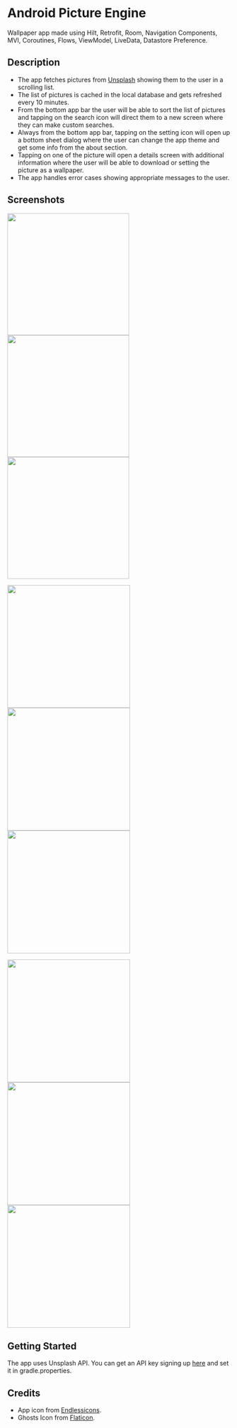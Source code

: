 # Android Picture Engine
Wallpaper app made using Hilt, Retrofit, Room, Navigation Components, MVI, Coroutines, Flows, ViewModel, LiveData, Datastore Preference.

## Description

- The app fetches pictures from <a href="https://unsplash.com/" target="_blank">Unsplash</a> showing them to the user in a scrolling list.
- The list of pictures is cached in the local database and gets refreshed every 10 minutes.
- From the bottom app bar the user will be able to sort the list of pictures and tapping on the search icon will direct them to a new screen where they can make custom searches.
- Always from the bottom app bar, tapping on the setting icon will open up a bottom sheet dialog where the user can change the app theme and get some info from the about section.
- Tapping on one of the picture will open a details screen with additional information where the user will be able to download or setting the picture as a wallpaper.
- The app handles error cases showing appropriate messages to the user.

## Screenshots
<img src="https://github.com/simoneconigliaro/android_picture_engine/blob/master/Screenshot_01.png" width="275"/><img src="https://github.com/simoneconigliaro/android_picture_engine/blob/master/Screenshot_02.png" width="275"/><img src="https://github.com/simoneconigliaro/android_picture_engine/blob/master/Screenshot_03.png" width="275"/>

<img src="https://github.com/simoneconigliaro/android_picture_engine/blob/master/Screenshot_04.png" width="277"/><img src="https://github.com/simoneconigliaro/android_picture_engine/blob/master/Screenshot_05.png" width="277"/><img src="https://github.com/simoneconigliaro/android_picture_engine/blob/master/Screenshot_06.png" width="277"/>

<img src="https://github.com/simoneconigliaro/android_picture_engine/blob/master/Screenshot_07.png" width="277"/><img src="https://github.com/simoneconigliaro/android_picture_engine/blob/master/Screenshot_08.png" width="277"/><img src="https://github.com/simoneconigliaro/android_picture_engine/blob/master/Screenshot_09.png" width="277"/>

## Getting Started
The app uses Unsplash API. You can get an API key signing up <a href="https://unsplash.com/developers" target="_blank">here</a> and set it in gradle.properties.

## Credits
- App icon from <a href="https://endlessicons.com/free-icons/mountain-icon-1/" target="_blank">Endlessicons</a>.
- Ghosts Icon from <a href="https://www.flaticon.com/free-icon/ghost_1150381?term=ghost&page=1&position=55&page=1&position=55&related_id=1150381&origin=tag" target="_blank">Flaticon</a>.
